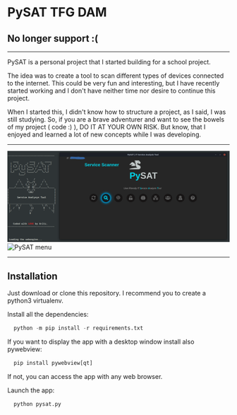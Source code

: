 
# PySAT TFG DAM

## No longer support :(

----------------------------------------------------------------------------

PySAT is a personal project that I started building for a school project.

The idea was to create a tool to scan different types of devices connected to the internet.
This could be very fun and interesting, but I have recently started working and I don't have neither 
time nor desire to continue this project.

When I started this, I didn't know how to structure a project, as I said, I was still studying.
So, if you are a brave adventurer and want to see the bowels of my project ( code :) ), DO IT 
AT YOUR OWN RISK. But know, that I enjoyed and learned a lot of new concepts while I was developing.



----------------------------------------------------------------------------

![PySAT menu](/images/menu_01.png)
![PySAT menu](url)

-----------------------------------------------------------------------------

## Installation

Just download or clone this repository. I recommend you to create a python3 virtualenv.

Install all the dependencies:

```python
  python -m pip install -r requirements.txt
```

If you want to display the app with a desktop window install also pywebview:


```python
  pip install pywebview[qt]
```

If not, you can access the app with any web browser.

Launch the app:

```python
  python pysat.py
```
